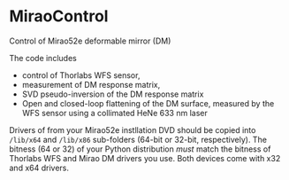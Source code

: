# MiraoControl
Control of Mirao52e deformable mirror (DM)

The code includes 
* control of Thorlabs WFS sensor, 
* measurement of DM response matrix, 
* SVD pseudo-inversion of the DM response matrix
* Open and closed-loop flattening of the DM surface, measured by the WFS sensor using a collimated HeNe 633 nm laser

Drivers of from your Mirao52e instllation DVD should be copied into `/lib/x64` and `/lib/x86` sub-folders (64-bit or 32-bit, respectively). 
The bitness (64 or 32) of your Python distribution *must* match the bitness of Thorlabs WFS and Mirao DM drivers you use. 
Both devices come with x32 and x64 drivers.
